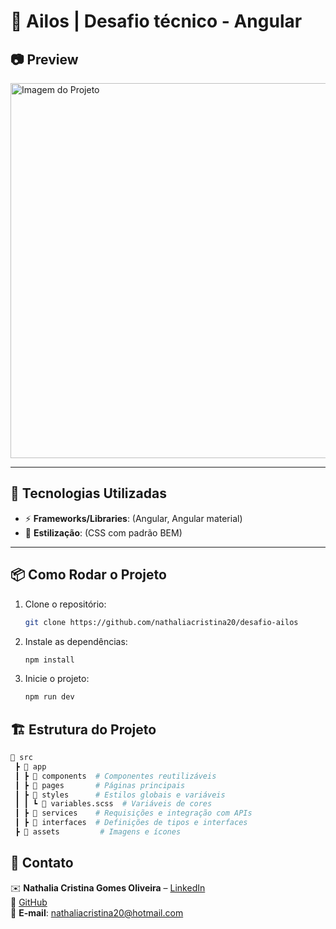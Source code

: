 # 📌 Ailos | Desafio técnico - Angular

## 📷 Preview

<img src="https://i.postimg.cc/mrGxNN8m/Captura-de-tela-2025-02-16-185941.png" alt="Imagem do Projeto" width="600" />

---

## 🚀 Tecnologias Utilizadas
- ⚡ **Frameworks/Libraries**: (Angular, Angular material)
- 🎨 **Estilização**: (CSS com padrão BEM)

---

## 📦 Como Rodar o Projeto
1. Clone o repositório:
   ```sh
   git clone https://github.com/nathaliacristina20/desafio-ailos
   ```

1. Instale as dependências:
   ```sh
   npm install
   ```
   
1. Inicie o projeto:
   ```sh
   npm run dev
   ```
   

## 🏗️ Estrutura do Projeto
```bash
📂 src
 ┣ 📂 app
 ┃ ┣ 📂 components  # Componentes reutilizáveis
 ┃ ┣ 📂 pages       # Páginas principais
 ┃ ┣ 📂 styles      # Estilos globais e variáveis
 ┃ ┃ ┗ 📜 variables.scss  # Variáveis de cores
 ┃ ┣ 📂 services    # Requisições e integração com APIs
 ┃ ┣ 📂 interfaces  # Definições de tipos e interfaces
 ┣ 📂 assets         # Imagens e ícones
```

## 📌 Contato
✉️ **Nathalia Cristina Gomes Oliveira** – [LinkedIn](https://www.linkedin.com/in/nathaliagomesoliveira/)  
🐙 [GitHub](https://github.com/nathaliacristina20)  
📧 **E-mail**: nathaliacristina20@hotmail.com